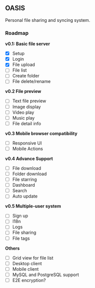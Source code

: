 ## OASIS

Personal file sharing and syncing system.

### Roadmap

**v0.1: Basic file server**

+ [x] Setup
+ [x] Login
+ [x] File upload
+ [ ] File list
+ [ ] Create folder
+ [ ] File delete/rename

**v0.2 File preview**

+ [ ] Text file preview
+ [ ] Image display
+ [ ] Video play
+ [ ] Music play
+ [ ] File detail info

**v0.3 Mobile browser compatibility**

+ [ ] Responsive UI
+ [ ] Mobile Actions

**v0.4 Advance Support**

+ [ ] File download
+ [ ] Folder download
+ [ ] File starring
+ [ ] Dashboard
+ [ ] Search
+ [ ] Auto update

**v0.5 Multiple-user system**

+ [ ] Sign up
+ [ ] I18n
+ [ ] Logs
+ [ ] File sharing
+ [ ] File tags

**Others**

+ [ ] Grid view for file list
+ [ ] Desktop client
+ [ ] Mobile client
+ [ ] MySQL and PostgreSQL support
+ [ ] E2E encryption?